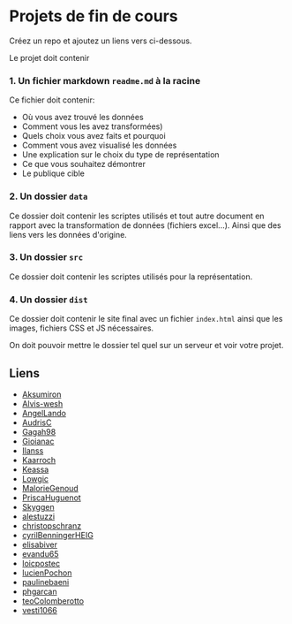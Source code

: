 # Projets de fin de cours

Créez un repo et ajoutez un liens vers ci-dessous.

Le projet doit contenir

### 1. Un fichier markdown `readme.md` à la racine

Ce fichier doit contenir:

- Où vous avez trouvé les données
- Comment vous les avez transformées)
- Quels choix vous avez faits et pourquoi
- Comment vous avez visualisé les données
- Une explication sur le choix du type de représentation
- Ce que vous souhaitez démontrer
- Le publique cible

### 2. Un dossier `data`

Ce dossier doit contenir les scriptes utilisés et tout autre document en rapport avec la transformation de données (fichiers excel...). Ainsi que des liens vers les données d'origine.

### 3. Un dossier `src`

Ce dossier doit contenir les scriptes utilisés pour la représentation.

### 4. Un dossier `dist`

Ce dossier doit contenir le site final avec un fichier `index.html` ainsi que les images, fichiers CSS et JS nécessaires.

On doit pouvoir mettre le dossier tel quel sur un serveur et voir votre projet.

## Liens

* [Aksumiron](https://github.com/Aksumiron/projet-VisDon)
* [Alvis-wesh](https://github.com/Alvis-wesh/Projet_VisDon_Final)
* [AngelLando](https://github.com/AngelLando/visdon_project)
* [AudrisC](https://github.com/AudrisC/Projet_VisDon)
* [Gagah98](https://github.com/Gagah98/datavis-project)
* [Gioianac](https://github.com/Gioianac/projet_visualDon)
* [Ilanss](https://github.com/Ilanss/Projet-DataVis)
* [Kaarroch](https://github.com/Kaarroch/VisualDon-Examen)
* [Keassa]()
* [Lowgic]()
* [MalorieGenoud](https://github.com/MalorieGenoud/Projet_VisualDon)
* [PriscaHuguenot](https://github.com/MalorieGenoud/Projet_VisualDon)
* [Skyggen](https://github.com/Skyggen/ProjetDataVis)
* [alestuzzi](https://github.com/alestuzzi/projet_visDon)
* [christopschranz](https://github.com/christopschranz/projetVisuDon)
* [cyrilBenningerHEIG](https://github.com/cyrilBenningerHEIG/DataVis-Projet)
* [elisabiver](https://github.com/elisabiver/visualDon)
* [evandu65]()
* [loicpostec](https://github.com/loicpostec/Datavis-project)
* [lucienPochon](https://github.com/lucienPochon/VisualDonProject)
* [paulinebaeni](https://github.com/paulinebaeni/projetfinal)
* [phgarcan](https://github.com/phgarcan/random-eat)
* [teoColomberotto](https://github.com/teoColomberotto/VisDonn_Project_TeoColomberotto)
* [vesti1066](https://github.com/vesti1066/projet_visualdon)
